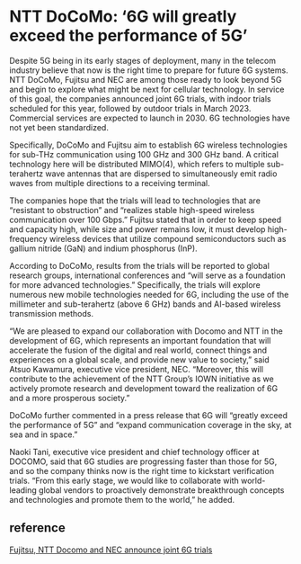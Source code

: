# NTT DoCoMo: ‘6G will greatly exceed the performance of 5G’

Despite 5G being in its early stages of deployment, many in the telecom industry believe that now is the right time to prepare for future 6G systems. NTT DoCoMo, Fujitsu and NEC are among those ready to look beyond 5G and begin to explore what might be next for cellular technology. In service of this goal, the companies announced joint 6G trials, with indoor trials scheduled for this year, followed by outdoor trials in March 2023. Commercial services are expected to launch in 2030. 6G technologies have not yet been standardized.  

Specifically, DoCoMo and Fujitsu aim to establish 6G wireless technologies for sub-THz communication using 100 GHz and 300 GHz band. A critical technology here will be distributed MIMO(4), which refers to multiple sub-terahertz wave antennas that are dispersed to simultaneously emit radio waves from multiple directions to a receiving terminal.  

The companies hope that the trials will lead to technologies that are “resistant to obstruction” and “realizes stable high-speed wireless communication over 100 Gbps.” Fujitsu stated that in order to keep speed and capacity high, while size and power remains low, it must develop high-frequency wireless devices that utilize compound semiconductors such as gallium nitride (GaN) and indium phosphorus (InP).  

According to DoCoMo, results from the trials will be reported to global research groups, international conferences and “will serve as a foundation for more advanced technologies.” Specifically, the trials will explore numerous new mobile technologies needed for 6G, including the use of the millimeter and sub-terahertz (above 6 GHz) bands and AI-based wireless transmission methods.  

“We are pleased to expand our collaboration with Docomo and NTT in the development of 6G, which represents an important foundation that will accelerate the fusion of the digital and real world, connect things and experiences on a global scale, and provide new value to society,” said Atsuo Kawamura, executive vice president, NEC. “Moreover, this will contribute to the achievement of the NTT Group’s IOWN initiative as we actively promote research and development toward the realization of 6G and a more prosperous society.”  

DoCoMo further commented in a press release that 6G will “greatly exceed the performance of 5G” and “expand communication coverage in the sky, at sea and in space.”  

Naoki Tani, executive vice president and chief technology officer at DOCOMO, said that 6G studies are progressing faster than those for 5G, and so the company thinks now is the right time to kickstart verification trials. “From this early stage, we would like to collaborate with world-leading global vendors to proactively demonstrate breakthrough concepts and technologies and promote them to the world,” he added.  

## reference 

[Fujitsu, NTT Docomo and NEC announce joint 6G trials](https://rcrwireless.com/20220606/network-infrastructure/fujitsu-ntt-docomo-and-nec-announce-joint-6g-trials?utm_campaign=APAC%20Newsletter&utm_medium=email&_hsmi=217180322&_hsenc=p2ANqtz-_TT0Fd2RiSFtX5owNdfNwhSwx3IClwvSCdrSvPyYzvjBeESvrkzrpkt5BqZLfNSmpYx0XaPk8vbmaE6caB8mmPXeAFmA&utm_content=217180322&utm_source=hs_email)  